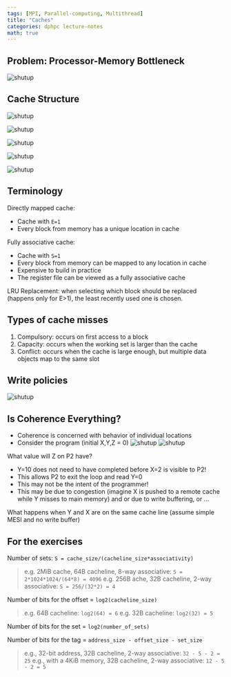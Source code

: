 ```yaml
---
tags: [MPI, Parallel-computing, Multithread]
title: "Caches"
categories: dphpc lecture-notes
math: true
---
```


## Problem: Processor-Memory Bottleneck

![shutup](/assets/img/ScreenShot%202024-01-05%20at%2018.41.29.png)

## Cache Structure

![shutup](/assets/img/ScreenShot%202024-01-05%20at%2018.44.11.png)

![shutup](/assets/img/ScreenShot%202024-01-05%20at%2018.44.22.png)

![shutup](/assets/img/ScreenShot%202024-01-05%20at%2018.44.33.png)

![shutup](/assets/img/ScreenShot%202024-01-05%20at%2018.44.41.png)

![shutup](/assets/img/ScreenShot%202024-01-05%20at%2018.44.54.png)

## Terminology

Directly mapped cache:

- Cache with `E=1`
- Every block from memory has a unique location in cache

Fully associative cache:

- Cache with `S=1`
- Every block from memory can be mapped to any location in cache
- Expensive to build in practice
- The register file can be viewed as a fully associative cache

LRU Replacement: when selecting which block should be replaced (happens only for E>1), the least recently used one is chosen.

## Types of cache misses

1. Compulsory: occurs on first access to a block
2. Capacity: occurs when the working set is larger than the cache
3. Conflict: occurs when the cache is large enough, but multiple data objects map to the same slot

## Write policies

![shutup](/assets/img/ScreenShot%202024-01-05%20at%2018.48.45.png)

## Is Coherence Everything?

- Coherence is concerned with behavior of individual locations
- Consider the program (initial X,Y,Z = 0) ![shutup](/assets/img/ScreenShot%202024-01-05%20at%2019.16.07.png) ![shutup](/assets/img/ScreenShot%202024-01-05%20at%2019.16.22.png)

What value will Z on P2 have?

- Y=10 does not need to have completed before X=2 is visible to P2!
- This allows P2 to exit the loop and read Y=0
- This may not be the intent of the programmer!
- This may be due to congestion (imagine X is pushed to a remote cache while Y misses to main memory) and or due to write buffering, or …

What happens when Y and X are on the same cache line (assume simple MESI and no write buffer)

## For the exercises

Number of sets: `S = cache_size/(cacheline_size*associativity)`

> e.g. 2MiB cache, 64B cacheline, 8-way associative: `S = 2*1024*1024/(64*8) = 4096` e.g. 256B ache, 32B cacheline, 2-way associative: `S = 256/(32*2) = 4`

Number of bits for the offset = `log2(cacheline_size)`

> e.g. 64B cacheline: `log2(64) = 6` e.g. 32B cacheline: `log2(32) = 5`

Number of bits for the set = `log2(number_of_sets)`

Number of bits for the tag = `address_size - offset_size - set_size`

> e.g., 32-bit address, 32B cacheline, 2-way associative: `32 - 5 - 2 = 25` e.g., with a 4KiB memory, 32B cacheline, 2-way associative: `12 - 5 - 2 = 5`
